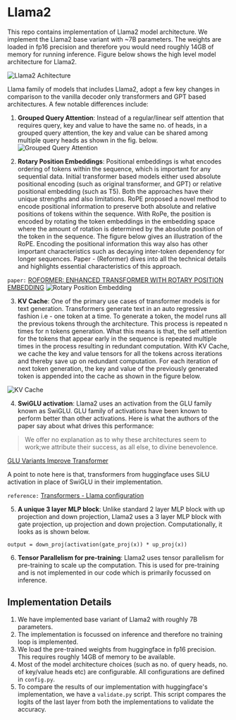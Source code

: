 # Llama2

This repo contains implementation of Llama2 model architecture. We implement the Llama2 base variant with ~7B parameters. The weights are loaded in fp16 precision and therefore you would need roughly 14GB of memory for running inference. Figure below shows the high level model architecture for Llama2. 

![Llama2 Achitecture](https://miro.medium.com/v2/resize:fit:1358/1*CQs4ceLpN8tIN8QyezL2Ag.png)

Llama family of models that includes Llama2, adopt a few key changes in comparison to the vanilla decoder only transformers and GPT based architectures. A few notable differences include:

1. **Grouped Query Attention**: Instead of a regular/linear self attention that requires query, key and value to have the same no. of heads, in a grouped query attention, the key and value can be shared among multiple query heads as shown in the fig. below. 
![Grouped Query Attention](https://miro.medium.com/v2/resize:fit:1200/1*idazASvgX9d4yh0pgtCvbw.png)

2. **Rotary Position Embeddings**:
Positional embeddings is what encodes ordering of tokens within the sequence, which is important for any sequential data.
Initial transformer based models either used absolute positional encoding (such as original transformer, and GPT) or relative positional embedding (such as T5). Both the approaches have their unique strengths and also limitations. RoPE proposed a novel method to encode positional information to preserve both absolute and relative positions of tokens within the sequence. With RoPe, the position is encoded by rotating the token embeddings in the embedding space where the amount of rotation is determined by the absolute position of the token in the sequence. The figure below gives an illustration of the RoPE. Encoding the positional information this way also has other important characteristics such as decaying inter-token dependency for longer sequences. Paper - (Reformer) dives into all the technical details and highlights essential characteristics of this approach.

`paper:` [ROFORMER: ENHANCED TRANSFORMER WITH ROTARY POSITION EMBEDDING](https://arxiv.org/pdf/2104.09864v4)
![Rotary Position Embedding](https://production-media.paperswithcode.com/methods/Screen_Shot_2021-08-10_at_10.38.41_AM.png)

3. **KV Cache**:
One of the primary use cases of transformer models is for text generation. Transformers generate text in an auto regressive fashion i.e - one token at a time. To generate a token, the model runs all the previous tokens through the architecture. This process is repeated n times for n tokens generation. What this means is that, the self attention for the tokens that appear early in the sequence is repeated multiple times in the process resulting in redundant computation. With KV Cache, we cache the key and value tensors for all the tokens across iterations and thereby save up on redundant computation. For each iteration of next token generation, the key and value of the previously generated token is appended into the cache as shown in the figure below. 

![KV Cache](https://developer-blogs.nvidia.com/wp-content/uploads/2023/11/key-value-caching_.png)

4. **SwiGLU activation**:
Llama2 uses an activation from the GLU family known as SwiGLU. GLU family of activations have been known to perform better than other activations. Here is what the authors of the paper say about what drives this performance: 
> We offer no explanation as to why these architectures seem to work;we attribute their success, as all else, to divine benevolence.

[GLU Variants Improve Transformer](https://arxiv.org/pdf/2002.05202)

A point to note here is that, transformers from huggingface uses SiLU activation in place of SwiGLU in their implementation. 

`reference:` [Transformers - Llama configuration](https://github.com/huggingface/transformers/blob/main/src/transformers/models/llama/configuration_llama.py#L125)

5. **A unique 3 layer MLP block**:
Unlike standard 2 layer MLP block with up projection and down projection, Llama2 uses a 3 layer MLP block with gate projection, up projection and down projection. Computationally, it looks as is shown below. 
```
output = down_proj(activation(gate_proj(x)) * up_proj(x))
```

6. **Tensor Parallelism for pre-training**: Llama2 uses tensor parallelism for pre-training to scale up the computation. This is used for pre-training and is not implemented in our code which is primarily focussed on inference.


## Implementation Details

1. We have implemented base variant of Llama2 with roughly 7B parameters. 
2. The implementation is focussed on inference and therefore no training loop is implemented.
3. We load the pre-trained weights from huggingface in fp16 precision. This requires roughly 14GB of memory to be available.
4. Most of the model architecture choices (such as no. of query heads, no. of key/value heads etc) are configurable. All configurations are defined in `config.py`.
5. To compare the results of our implementation with huggingface's implementation, we have a `validate.py` script. This script compares the logits of the last layer from both the implementations to validate the accuracy.
